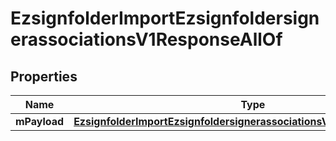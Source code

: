 

# EzsignfolderImportEzsignfoldersignerassociationsV1ResponseAllOf


## Properties

| Name | Type | Description | Notes |
|------------ | ------------- | ------------- | -------------|
|**mPayload** | [**EzsignfolderImportEzsignfoldersignerassociationsV1ResponseMPayload**](EzsignfolderImportEzsignfoldersignerassociationsV1ResponseMPayload.md) |  |  |



